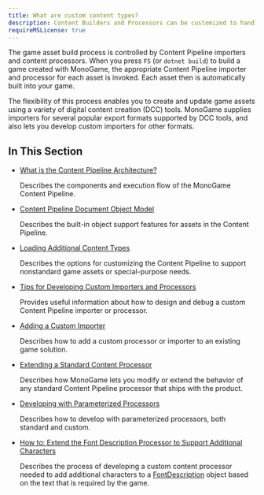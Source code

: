 ```yaml
---
title: What are custom content types?
description: Content Builders and Processors can be customized to handle almost any content type.
requireMSLicense: true
---
```


The game asset build process is controlled by Content Pipeline importers and content processors. When you press `F5` (or `dotnet build`) to build a game created with MonoGame, the appropriate Content Pipeline importer and processor for each asset is invoked. Each asset then is automatically built into your game.

The flexibility of this process enables you to create and update game assets using a variety of digital content creation (DCC) tools. MonoGame supplies importers for several popular export formats supported by DCC tools, and also lets you develop custom importers for other formats.

## In This Section

- [What is the Content Pipeline Architecture?](CP_Architecture.md)

    Describes the components and execution flow of the MonoGame Content Pipeline.

- [Content Pipeline Document Object Model](CP_DOM.md)

    Describes the built-in object support features for assets in the Content Pipeline.

- [Loading Additional Content Types](CP_Customizing.md)

    Describes the options for customizing the Content Pipeline to support nonstandard game assets or special-purpose needs.

- [Tips for Developing Custom Importers and Processors](CP_Tips_For_Developing.md)

    Provides useful information about how to design and debug a custom Content Pipeline importer or processor.

- [Adding a Custom Importer](CP_AddCustomProcImp.md)

    Describes how to add a custom processor or importer to an existing game solution.

- [Extending a Standard Content Processor](../../howto/content_pipeline/HowTo_ExtendFontProcessor.md)

    Describes how MonoGame lets you modify or extend the behavior of any standard Content Pipeline processor that ships with the product.

- [Developing with Parameterized Processors](CP_CustomParamProcs.md)

    Describes how to develop with parameterized processors, both standard and custom.

- [How to: Extend the Font Description Processor to Support Additional Characters](../../howto/content_pipeline/HowTo_ExtendFontProcessor.md)

    Describes the process of developing a custom content processor needed to add additional characters to a [FontDescription](xref:Microsoft.Xna.Framework.Content.Pipeline.Graphics.FontDescription) object based on the text that is required by the game.

